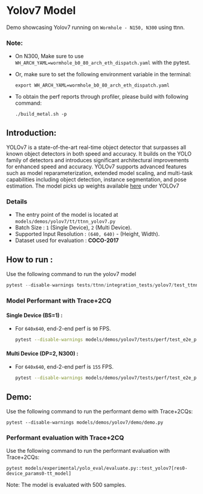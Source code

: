 # Yolov7 Model
Demo showcasing Yolov7 running on `Wormhole - N150, N300` using ttnn.

### Note:

- On N300, Make sure to use `WH_ARCH_YAML=wormhole_b0_80_arch_eth_dispatch.yaml` with the pytest.

- Or, make sure to set the following environment variable in the terminal:
  ```
  export WH_ARCH_YAML=wormhole_b0_80_arch_eth_dispatch.yaml
  ```
- To obtain the perf reports through profiler, please build with following command:
  ```
  ./build_metal.sh -p
  ```

## Introduction:

YOLOv7 is a state-of-the-art real-time object detector that surpasses all known object detectors in both speed and accuracy. It builds on the YOLO family of detectors and introduces significant architectural improvements for enhanced speed and accuracy. YOLOv7 supports advanced features such as model reparameterization, extended model scaling, and multi-task capabilities including object detection, instance segmentation, and pose estimation. The model picks up weights available [here](https://github.com/WongKinYiu/yolov7?tab=readme-ov-file#performance) under YOLOv7

### Details
- The entry point of the model is located at ```models/demos/yolov7/tt/ttnn_yolov7.py```
- Batch Size : `1` (Single Device), `2` (Multi Device).
- Supported Input Resolution : `(640, 640)` - (Height, Width).
- Dataset used for evaluation : **COCO-2017**


## How to run :

Use the following command to run the yolov7 model

```python
pytest --disable-warnings tests/ttnn/integration_tests/yolov7/test_ttnn_yolov7.py
```

### Model Performant with Trace+2CQ

#### Single Device (BS=1) :

- For `640x640`, end-2-end perf is `90` FPS.

  ```bash
  pytest --disable-warnings models/demos/yolov7/tests/perf/test_e2e_performant.py::test_e2e_performant
  ```

#### Multi Device (DP=2, N300) :

- For `640x640`, end-2-end perf is `155` FPS.

  ```bash
  pytest --disable-warnings models/demos/yolov7/tests/perf/test_e2e_performant.py::test_e2e_performant_dp
  ```

## Demo:

Use the following command to run the performant demo with Trace+2CQs:

```
pytest --disable-warnings models/demos/yolov7/demo/demo.py
```

### Performant evaluation with Trace+2CQ
Use the following command to run the performant evaluation with Trace+2CQs:

```
pytest models/experimental/yolo_eval/evaluate.py::test_yolov7[res0-device_params0-tt_model]
```
Note: The model is evaluated with 500 samples.
